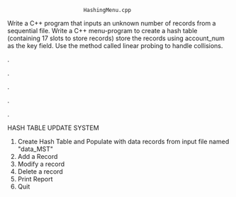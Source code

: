 							HashingMenu.cpp

 Write a C++ program that inputs an unknown number of records from a 
 sequential file. Write a C++ menu-program to create a hash table (containing 17 slots to store records)
 store the records using account_num as the key field. Use the method called linear probing to handle 
 collisions.
 

.

.

.

.

.

HASH TABLE UPDATE SYSTEM 

1) Create Hash Table and Populate with data records from input file named "data_MST"
2) Add a Record
3) Modify a record
4) Delete a record
5) Print Report
6) Quit

